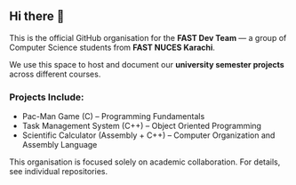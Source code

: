 ## Hi there 👋

This is the official GitHub organisation for the **FAST Dev Team** — a group of Computer Science students from **FAST NUCES Karachi**.

We use this space to host and document our **university semester projects** across different courses.

### Projects Include:
- Pac-Man Game (C) – Programming Fundamentals
- Task Management System (C++) – Object Oriented Programming
- Scientific Calculator (Assembly + C++) – Computer Organization and Assembly Language

This organisation is focused solely on academic collaboration. For details, see individual repositories.
